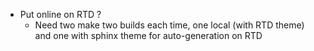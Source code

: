 - Put online on RTD ?
    - Need two make two builds each time, one local (with RTD theme) and one
      with sphinx theme for auto-generation on RTD

